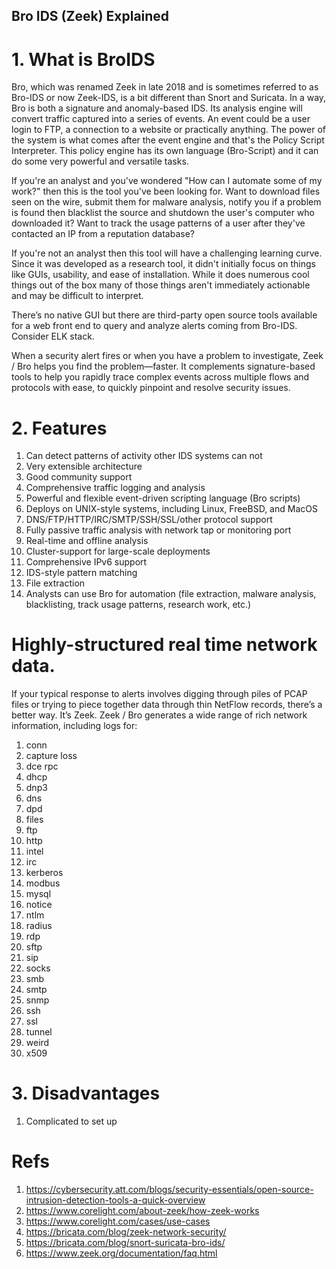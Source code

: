 Bro IDS (Zeek) Explained
---

# 1. What is BroIDS
Bro, which was renamed Zeek in late 2018 and is sometimes referred to as Bro-IDS or now Zeek-IDS, is a bit different than Snort and Suricata. In a way, Bro is both a signature and anomaly-based IDS. Its analysis engine will convert traffic captured into a series of events. An event could be a user login to FTP, a connection to a website or practically anything. The power of the system is what comes after the event engine and that's the Policy Script Interpreter. This policy engine has its own language (Bro-Script) and it can do some very powerful and versatile tasks.

If you're an analyst and you've wondered "How can I automate some of my work?" then this is the tool you've been looking for. Want to download files seen on the wire, submit them for malware analysis, notify you if a problem is found then blacklist the source and shutdown the user's computer who downloaded it? Want to track the usage patterns of a user after they've contacted an IP from a reputation database?

If you're not an analyst then this tool will have a challenging learning curve. Since it was developed as a research tool, it didn't initially focus on things like GUIs, usability, and ease of installation. While it does numerous cool things out of the box many of those things aren't immediately actionable and may be difficult to interpret.

There’s no native GUI but there are third-party open source tools available for a web front end to query and analyze alerts coming from Bro-IDS. Consider ELK stack.

When a security alert fires or when you have a problem to investigate, Zeek / Bro helps you find the problem—faster. It complements signature-based tools to help you rapidly trace complex events across multiple flows and protocols with ease, to quickly pinpoint and resolve security issues.

# 2. Features
1. Can detect patterns of activity other IDS systems can not
2. Very extensible architecture
3. Good community support
4. Comprehensive traffic logging and analysis
5. Powerful and flexible event-driven scripting language (Bro scripts)
6. Deploys on UNIX-style systems, including Linux, FreeBSD, and MacOS
7. DNS/FTP/HTTP/IRC/SMTP/SSH/SSL/other protocol support
8. Fully passive traffic analysis with network tap or monitoring port
9. Real-time and offline analysis
10. Cluster-support for large-scale deployments
12. Comprehensive IPv6 support
13. IDS-style pattern matching
14. File extraction
15. Analysts can use Bro for automation (file extraction, malware analysis, blacklisting, track usage patterns, research work, etc.)

# Highly-structured real time network data.
If your typical response to alerts involves digging through piles of PCAP files or trying to piece together data through thin NetFlow records, there’s a better way. It’s Zeek. Zeek / Bro generates a wide range of rich network information, including logs for:
1. conn
2. capture loss
3. dce rpc
4. dhcp
5. dnp3
6. dns
7. dpd
8. files
9. ftp
10. http
11. intel
12. irc
13. kerberos
14. modbus
15. mysql
16. notice
17. ntlm
18. radius
19. rdp
20. sftp
21. sip
22. socks
23. smb
24. smtp
25. snmp
26. ssh
27. ssl
28. tunnel
29. weird
30. x509

# 3. Disadvantages
1. Complicated to set up


# Refs
1. https://cybersecurity.att.com/blogs/security-essentials/open-source-intrusion-detection-tools-a-quick-overview
2. https://www.corelight.com/about-zeek/how-zeek-works
3. https://www.corelight.com/cases/use-cases
4. https://bricata.com/blog/zeek-network-security/
5. https://bricata.com/blog/snort-suricata-bro-ids/
6. https://www.zeek.org/documentation/faq.html
